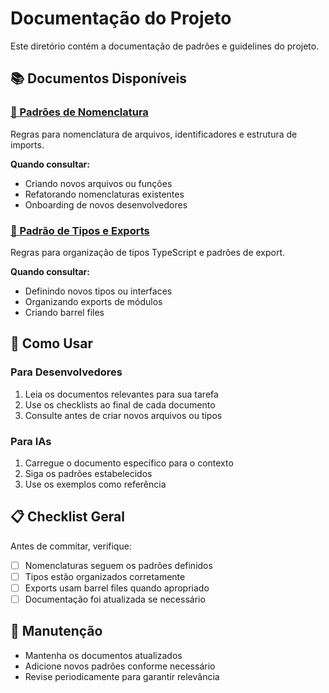 # Documentação do Projeto

Este diretório contém a documentação de padrões e guidelines do projeto.

## 📚 Documentos Disponíveis

### [📝 Padrões de Nomenclatura](./naming-conventions.md)

Regras para nomenclatura de arquivos, identificadores e estrutura de imports.

**Quando consultar:**

- Criando novos arquivos ou funções
- Refatorando nomenclaturas existentes
- Onboarding de novos desenvolvedores

### [🎯 Padrão de Tipos e Exports](./types-guidelines.md)

Regras para organização de tipos TypeScript e padrões de export.

**Quando consultar:**

- Definindo novos tipos ou interfaces
- Organizando exports de módulos
- Criando barrel files

## 🚀 Como Usar

### Para Desenvolvedores

1. Leia os documentos relevantes para sua tarefa
2. Use os checklists ao final de cada documento
3. Consulte antes de criar novos arquivos ou tipos

### Para IAs

1. Carregue o documento específico para o contexto
2. Siga os padrões estabelecidos
3. Use os exemplos como referência

## 📋 Checklist Geral

Antes de commitar, verifique:

- [ ] Nomenclaturas seguem os padrões definidos
- [ ] Tipos estão organizados corretamente
- [ ] Exports usam barrel files quando apropriado
- [ ] Documentação foi atualizada se necessário

## 🔄 Manutenção

- Mantenha os documentos atualizados
- Adicione novos padrões conforme necessário
- Revise periodicamente para garantir relevância
